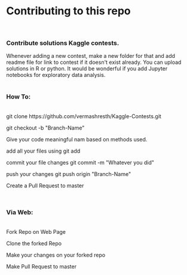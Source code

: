 

<H1>Contributing to this repo</H1>
<br>
<H3>Contribute solutions Kaggle contests.</H3>
Whenever adding a new contest, make a new folder for that and add readme file for link to contest if it doesn't exist already.
You can upload solutions in R or python. It would be wonderful if you add Jupyter notebooks for exploratory data analysis.
<br>
<br>
<H3>How To:</H3>
<br>
git clone https://github.com/vermashresth/Kaggle-Contests.git

git checkout -b "Branch-Name"

Give your code meaningful nam based on methods used.

add all your files using git add

commit your file changes git commit -m "Whatever you did"

push your changes git push origin "Branch-Name"

Create a Pull Request to master

<br>
<h3>Via Web:</h3>
<br>
Fork Repo on Web Page

Clone the forked Repo

Make your changes on your forked repo

Make Pull Request to master


